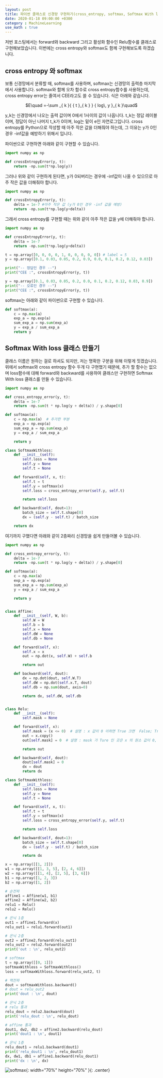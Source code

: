 ```yaml
---
layout: post
title: 파이썬 클래스로 신경망 구현하기(cross_entropy, softmax, Softmax With loss )
date: 2020-01-18 09:00:00 +0300
category : MachineLearning
use_math : true
---
```


저번 포스팅에서는 forward와 backward 그리고 활성화 함수인 Relu함수를 클래스로 구현해보았습니다. 이번에는 cross entropy와 softmax도 함께 구현해보도록 하겠습니다.

## cross entropy 와 softmax

보통 신경망에서 분류할 때, softmax를 사용하며, softmax는 신경망의 출력층 마지막에서 사용합니다. softmax와 함께 오차 함수로 cross entropy함수를 사용하는데, cross entropy error는 줄여서 CEE라고도 쓸 수 있습니다. 식은 아래와 같습니다.
<center>$E\quad =-\sum _{ k }{ { t }_{ k } } { log\, y }_{ k }\quad$</center>   

y_k는 신경망에서 나오는 출력 값이며 0에서 1사이의 값이 나옵니다. t_k는 정답 레이블이며, 정답이 아닌 나머지 t_k가 0이며, log는 밑이 e인 자연로그입니다. cross entropy를 Python으로 작성할 때 아주 작은 값을 더해줘야 하는데, 그 이유는 y가 0인 경우 -inf값을 예방하기 위해서 입니다. 

파이썬으로 구현하면 아래와 같이 구현할 수 있습니다.

```python
import numpy as np

def crossEntropyError(y, t):
    return -np.sum(t*np.log(y))
```

그러나 위와 같이 구현하게 된다면, y가 0되버리는 경우에 -inf값이 나올 수 있으므로 아주 작은 값을 더해줘야 합니다.

```python
import numpy as np

def crossEntropyError(y, t):
    delta = 1e-7 #아주 작은 값 (y가 0인 경우 -inf 값을 예방)
    return -np.sum(t*np.log(y+delta))
```

그래서 cross entropy를 구현할 때는 위와 같이 아주 작은 값을 y에 더해줘야 합니다. 

```python
import numpy as np

def crossEntropyError(y, t):
    delta = 1e-7 
    return -np.sum(t*np.log(y+delta))

t = np.array([0, 0, 0, 0, 1, 0, 0, 0, 0, 0]) # label = 5
y = np.array([0.1, 0.03, 0.05, 0.2, 0.9, 0.0, 0.1, 0.2, 0.12, 0.03])

print("-- 정답인 경우 --")
print("CEE :", crossEntropyError(y, t))

y = np.array([0.1, 0.03, 0.05, 0.2, 0.0, 0.1, 0.2, 0.12, 0.03, 0.9])
print("-- 오류인 경우 --")
print("CEE :", crossEntropyError(y, t))
```

softmax는 아래와 같이 파이썬으로 구현할 수 있습니다. 

```python
def softmax(a):
    c = np.max(a)  
    exp_a = np.exp(a)
    sum_exp_a = np.sum(exp_a)
    y = exp_a / sum_exp_a
    return y
```

## Softmax With loss 클래스 만들기

클래스 이름은 원하는 걸로 하셔도 되지만, 저는 명확한 구분을 위해 이렇게 짓겠습니다. 위에서 softmax와 cross entropy 함수 두개 다 구현했기 때문에, 추가 할 함수는 없으며 loss함수에 대해 forward와 backward를 사용하여 클래스만 구현하면 Softmax With loss 클래스를 만들 수 있습니다. 

```python
import numpy as np

def cross_entropy_error(y, t):
    delta = 1e-7  
    return -np.sum(t * np.log(y + delta)) / y.shape[0]

def softmax(a):
    c = np.max(a)  # 추가한 부분
    exp_a = np.exp(a)
    sum_exp_a = np.sum(exp_a)
    y = exp_a / sum_exp_a

    return y

class SoftmaxWithloss:
    def __init__(self):
        self.loss = None
        self.y = None
        self.t = None

    def forward(self, x, t):
        self.t = t
        self.y = softmax(x)
        self.loss = cross_entropy_error(self.y, self.t)

        return self.loss

    def backward(self, dout=1):
        batch_size = self.t.shape[0]
        dx = (self.y - self.t) / batch_size

    return dx
```

여기까지 구했다면 아래와 같이 2층짜리 신경망을 쉽게 만들어볼 수 있습니다.

```python
import numpy as np

def cross_entropy_error(y, t):
    delta = 1e-7 
    return -np.sum(t * np.log(y + delta)) / y.shape[0]

def softmax(a):
    c = np.max(a)  
    exp_a = np.exp(a)
    sum_exp_a = np.sum(exp_a)
    y = exp_a / sum_exp_a

    return y


class Affine:
    def __init__(self, W, b):
        self.W = W
        self.b = b
        self.x = None
        self.dW = None
        self.db = None

    def forward(self, x):
        self.x = x
        out = np.dot(x, self.W) + self.b

        return out

    def backward(self, dout):
        dx = np.dot(dout, self.W.T)
        self.dW = np.dot(self.x.T, dout)
        self.db = np.sum(dout, axis=0)

        return dx, self.dW, self.db


class Relu:
    def __init__(self):
        self.mask = None

    def forward(self, x):
        self.mask = (x <= 0)  # 설명 : x 값이 0 이하면 True 크면  False; True, False 를 가지는 numpy 배열
        out = x.copy()
        out[self.mask] = 0  # 설명 : mask 가 Ture 인 곳은 x 의 원소 값이 0, False 인 곳은 그대로 출력

        return out

    def backward(self, dout):
        dout[self.mask] = 0
        dx = dout
        return dx

class SoftmaxWithloss:
    def __init__(self):
        self.loss = None
        self.y = None
        self.t = None

    def forward(self, x, t):
        self.t = t
        self.y = softmax(x)
        self.loss = cross_entropy_error(self.y, self.t)

        return self.loss

    def backward(self, dout=1):
        batch_size = self.t.shape[0]
        dx = (self.y - self.t) / batch_size

        return dx

x = np.array([[1, 2]])
w1 = np.array([[1, 3, 5], [2, 4, 6]])
w2 = np.array([[1, 4], [2, 5], [3, 6]])
b1 = np.array([1, 2, 3])
b2 = np.array([1, 2])

# 순전파
affine1 = Affine(w1, b1)
affine2 = Affine(w2, b2)
relu1 = Relu()
relu2 = Relu()

# 은닉 1층
out1 = affine1.forward(x)
relu_out1 = relu1.forward(out1)

# 은닉 2층
out2 = affine2.forward(relu_out1)
relu_out2 = relu2.forward(out2)
print('out : \n', relu_out2)

# softmax
t = np.array([[0, 1]])
softmaxWithloss = SoftmaxWithloss()
loss = softmaxWithloss.forward(relu_out2, t)

# 역전파
dout = softmaxWithloss.backward()
# dout = relu_out2
print('dout : \n', dout)

# 은닉 2층
# relu 통과
relu_dout = relu2.backward(dout)
print('relu_dout : \n', relu_dout)

# affine 통과
dout1, dw2, db2 = affine2.backward(relu_dout)
print('dout1 : \n', dout1)

# 은닉 1층
relu_dout1 = relu1.backward(dout1)
print('relu_dout1 : \n', relu_dout1)
dx, dw1, db1 = affine1.backward(relu_dout1)
print('dx : \n', dx)
```

![softmax](/public/img/softmax.png){: width="70%" height="70%" }{: .center}

